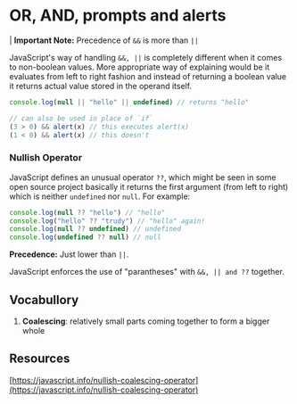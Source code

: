 # OR, AND, prompts and alerts

| **Important Note:** Precedence of `&&` is more than `||`

JavaScript's way of handling `&&, ||` is completely different when it comes to 
non-boolean values. More appropriate way of explaining would be it evaluates 
from left to right fashion and instead of returning a boolean value it returns 
actual value stored in the operand itself.

```javascript
console.log(null || "hello" || undefined) // returns "hello"

// can also be used in place of `if`
(3 > 0) && alert(x) // this executes alert(x)
(1 < 0) && alert(x) // this doesn't
```

### Nullish Operator

JavaScript defines an unusual operator `??`, which might be seen in some open source project basically it returns the first argument (from left to right) which is neither `undefined` nor `null`. For example:

```javascript
console.log(null ?? "hello") // "hello"
console.log("hello" ?? "trudy") // "hello" again!
console.log(null ?? undefined) // undefined
console.log(undefined ?? null) // null
```

**Precedence:** Just lower than `||`.

JavaScript enforces the use of "parantheses" with `&&, || and ??` together.

## Vocabullory
1. **Coalescing**: relatively small parts coming together to form a bigger 
whole

## Resources

[https://javascript.info/nullish-coalescing-operator](https://javascript.info/nullish-coalescing-operator) 


